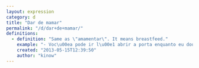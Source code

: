 ```yaml
---
layout: expression
category: d
title: "Dar de mamar"
permalink: "/d/dar+de+mamar/"
definitions:
  - definition: "Same as \"amamentar\". It means breastfeed."
    example: "- Voc\u00ea pode ir l\u00e1 abrir a porta enquanto eu dou de mamar pro Nuno?"
    created: "2013-05-15T12:39:50"
    author: "kinow"
---
```

